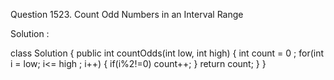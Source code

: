 Question 1523. Count Odd Numbers in an Interval Range

Solution :



class Solution {
    public int countOdds(int low, int high) 
    {
        int count = 0 ;
        for(int i = low; i<= high ; i++)
        {
            if(i%2!=0)
            count++;
        }
        return count;
    }
}

